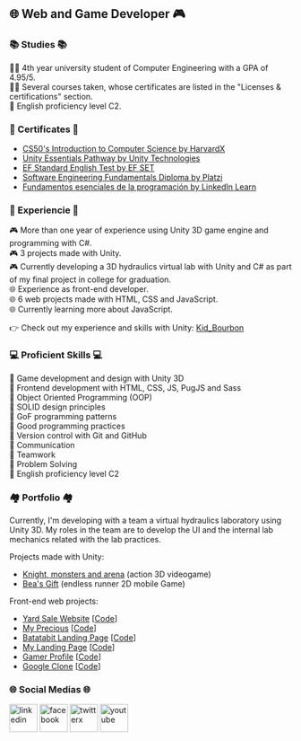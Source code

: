 ## 🌐 Web and Game Developer 🎮

### 📚  Studies  📚
👨‍🎓 4th year university student of Computer Engineering with a GPA of 4.95/5.<br/>
👨‍💻 Several courses taken, whose certificates are listed in the "Licenses & certifications" section.<br/>
🗽 English proficiency level C2.

### 📜  Certificates  📜
- [CS50's Introduction to Computer Science by HarvardX](https://courses.edx.org/certificates/07a19c2ddae94799aa8db6c68cbe9e3e)
- [Unity Essentials Pathway by Unity Technologies](https://www.credly.com/badges/b21ed9fa-3804-475a-a709-f61fe2c61620)
- [EF Standard English Test by EF SET](https://www.efset.org/cert/8DLqB2)
- [Software Engineering Fundamentals Diploma by Platzi](https://platzi.com/p/Kid_Bourbon/curso/1098-ingenieria/diploma/detalle/)
- [Fundamentos esenciales de la programación by LinkedIn Learn](https://www.linkedin.com/learning/certificates/2cd64ba664cdaa2ecc6a77ead4338d83a323118a85557c82b101eec0ad243ec3)

### 🧠  Experiencie  🧠
🎮 More than one year of experience using Unity 3D game engine and programming with C#.<br/>
🎮 3 projects made with Unity.<br/>
🎮 Currently developing a 3D hydraulics virtual lab with Unity and C# as part of my final project in college for graduation.<br/>
🌐 Experience as front-end developer.<br/>
🌐 6 web projects made with HTML, CSS and JavaScript.<br/>
🌐 Currently learning more about JavaScript.

👉 Check out my experience and skills with Unity:
[Kid_Bourbon](https://learn.unity.com/u/kidbourbon)

### 💻  Proficient Skills  💻
🏅 Game development and design with Unity 3D<br/>
🏅 Frontend development with HTML, CSS, JS, PugJS and Sass<br/>
🏅 Object Oriented Programming (OOP)<br/>
🏅 SOLID design principles<br/>
🏅 GoF programming patterns<br/>
🏅 Good programming practices<br/>
🏅 Version control with Git and GitHub<br/>
🏅 Communication<br/>
🏅 Teamwork<br/>
🏅 Problem Solving<br/>
🏅 English proficiency level C2
 
### 🏘️  Portfolio  🏘️
Currently, I'm developing with a team a virtual hydraulics laboratory using Unity 3D. My roles in the team are to develop the UI and the internal lab mechanics related with the lab practices.

Projects made with Unity:
- [Knight, monsters and arena](https://github.com/KidBourbon/knight-monsters-arena) (action 3D videogame)
- [Bea's Gift](https://github.com/KidBourbon/bea-gift) (endless runner 2D mobile Game)

Front-end web projects:
- [Yard Sale Website](https://kidbourbon.github.io/yard-sale-website/) [[Code](https://github.com/KidBourbon/yard-sale-website)]
- [My Precious](https://kidbourbon.github.io/my-precious/) [[Code](https://github.com/KidBourbon/my-precious)]
- [Batatabit Landing Page](https://kidbourbon.github.io/batatabit-landing-page/) [[Code](https://github.com/KidBourbon/batatabit-landing-page)]
- [My Landing Page](https://kidbourbon.github.io/my-landing-page/) [[Code](https://github.com/KidBourbon/my-landing-page)]
- [Gamer Profile](https://kidbourbon.github.io/gamer-profile/) [[Code](https://github.com/KidBourbon/gamer-profile)]
- [Google Clone](https://kidbourbon.github.io/google-clone/) [[Code](https://github.com/KidBourbon/google-clone)]

### 🌐  Social Medias  🌐
<a href="https://www.linkedin.com/in/leonardo-collazo-klenina" target="_blank"> <img src="https://img.icons8.com/fluency/48/linkedin.png" alt="linkedin" width="50" height="50"/></a>
<a href="https://www.facebook.com/leonardo.collazo.klenina" target="_blank"> <img src="https://img.icons8.com/fluency/48/facebook-new.png" alt="facebook" width="50" height="50"/></a>
<a href="https://twitter.com/KidBourbon6" target="_blank"> <img width="50" height="50" src="https://img.icons8.com/color/48/twitterx.png" alt="twitterx"/></a>
<a href="https://www.youtube.com/channel/UCUVv_L27fI0xbvdScYOGm2A" target="_blank"> <img src="https://img.icons8.com/3d-fluency/94/youtube-play.png" alt="youtube" width="50" height="50"/></a>
